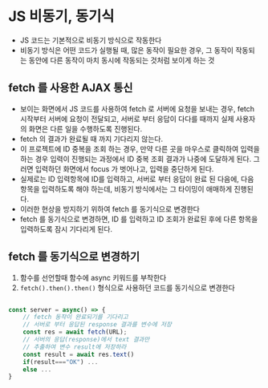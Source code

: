 # JS 비동기, 동기식
- JS 코드는 기본적으로 비동기 방식으로 작동한다
- 비동기 방식은 어떤 코드가 실행될 때, 많은 동작이 필요한 경우, 그 동작이 작동되는 동안에 다른 동작이 마치 동시에 작동되는 것처럼 보이게 하는 것

## fetch 를 사용한 AJAX 통신
- 보이는 화면에서 JS 코드를 사용하여 fetch 로 서버에 요청을 보내는 경우, fetch 시작부터 서버에 요청이 전달되고, 서버로 부터 응답이 다다를 때까지 실제 사용자의 화면은 다른 일을 수행하도록 진행된다.
- fetch 의 결과가 완료될 때 까지 기다리지 않는다.
- 이 프로젝트에 ID 중복을 조회 하는 경우, 만약 다른 곳을 마우스로 클릭하여 입력을 하는 경우 입력이 진행되는 과정에서 ID 중복 조회 결과가 나중에 도달하게 된다. 그러면 입력하던 화면에서 focus 가 벗어나고, 입력을 중단하게 된다.
- 실제로는 ID 입력항목에 ID를 입력하고, 서버로 부터 응답이 완료 된 다음에, 다음 항목을 입력하도록 해야 하는데, 비동기 방식에서는 그 타이밍이 애매하게 진행된다.
- 이러한 현상을 방지하기 위하여 fetch 를 동기식으로 변경한다
- fetch 를 동기식으로 변경하면, ID 를 입력하고 ID 조회가 완료된 후에 다른 항목을 입력하도록 잠시 기다리게 된다. 

## fetch 를 동기식으로 변경하기
1. 함수를 선언할때 함수에 async 키워드를 부착한다
2. `fetch().then().then()` 형식으로 사용하던 코드를 동기식으로 변경한다
```js

const server = async() => {
	// fetch 동작이 완료되기를 기다리고
	// 서버로 부터 응답된 response 결과를 변수에 저장
	const res = await fetch(URL);
	// 서버의 응답(response)에서 text 결과만
	// 추출하여 변수 result에 저장하라
	const result = await res.text()
	if(result==="OK") ...
	else ...
}


```
